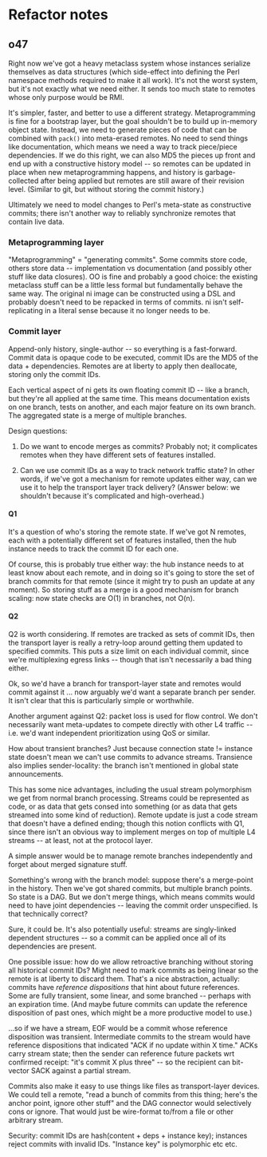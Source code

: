 # Refactor notes
## o47
Right now we've got a heavy metaclass system whose instances serialize
themselves as data structures (which side-effect into defining the Perl
namespace methods required to make it all work). It's not the worst system, but
it's not exactly what we need either. It sends too much state to remotes whose
only purpose would be RMI.

It's simpler, faster, and better to use a different strategy. Metaprogramming
is fine for a bootstrap layer, but the goal shouldn't be to build up in-memory
object state. Instead, we need to generate pieces of code that can be combined
with `pack()` into meta-erased remotes. No need to send things like
documentation, which means we need a way to track piece/piece dependencies. If
we do this right, we can also MD5 the pieces up front and end up with a
constructive history model -- so remotes can be updated in place when new
metaprogramming happens, and history is garbage-collected after being applied
but remotes are still aware of their revision level. (Similar to git, but
without storing the commit history.)

Ultimately we need to model changes to Perl's meta-state as constructive
commits; there isn't another way to reliably synchronize remotes that contain
live data.

### Metaprogramming layer
"Metaprogramming" = "generating commits". Some commits store code, others store
data -- implementation vs documentation (and possibly other stuff like data
closures). OO is fine and probably a good choice: the existing metaclass stuff
can be a little less formal but fundamentally behave the same way. The original
ni image can be constructed using a DSL and probably doesn't need to be
repacked in terms of commits. ni isn't self-replicating in a literal sense
because it no longer needs to be.

### Commit layer
Append-only history, single-author -- so everything is a fast-forward. Commit
data is opaque code to be executed, commit IDs are the MD5 of the data +
dependencies. Remotes are at liberty to apply then deallocate, storing only the
commit IDs.

Each vertical aspect of ni gets its own floating commit ID -- like a branch,
but they're all applied at the same time. This means documentation exists on
one branch, tests on another, and each major feature on its own branch. The
aggregated state is a merge of multiple branches.

Design questions:

1. Do we want to encode merges as commits? Probably not; it complicates
remotes when they have different sets of features installed.

2. Can we use commit IDs as a way to track network traffic state? In other
words, if we've got a mechanism for remote updates either way, can we use it to
help the transport layer track delivery? (Answer below: we shouldn't because
it's complicated and high-overhead.)

#### Q1
It's a question of who's storing the remote state. If we've got N remotes, each
with a potentially different set of features installed, then the hub instance
needs to track the commit ID for each one.

Of course, this is probably true either way: the hub instance needs to at least
know about each remote, and in doing so it's going to store the set of branch
commits for that remote (since it might try to push an update at any moment).
So storing stuff as a merge is a good mechanism for branch scaling: now state
checks are O(1) in branches, not O(n).

#### Q2
Q2 is worth considering. If remotes are tracked as sets of commit IDs, then the
transport layer is really a retry-loop around getting them updated to specified
commits. This puts a size limit on each individual commit, since we're
multiplexing egress links -- though that isn't necessarily a bad thing either.

Ok, so we'd have a branch for transport-layer state and remotes would commit
against it ... now arguably we'd want a separate branch per sender. It isn't
clear that this is particularly simple or worthwhile.

Another argument against Q2: packet loss is used for flow control. We don't
necessarily want meta-updates to compete directly with other L4 traffic -- i.e.
we'd want independent prioritization using QoS or similar.

How about transient branches? Just because connection state != instance state
doesn't mean we can't use commits to advance streams. Transience also implies
sender-locality: the branch isn't mentioned in global state announcements.

This has some nice advantages, including the usual stream polymorphism we get
from normal branch processing. Streams could be represented as code, or as data
that gets consed into something (or as data that gets streamed into some kind
of reduction). Remote update is just a code stream that doesn't have a defined
ending; though this notion conflicts with Q1, since there isn't an obvious way
to implement merges on top of multiple L4 streams -- at least, not at the
protocol layer.

A simple answer would be to manage remote branches independently and forget
about merged signature stuff.

Something's wrong with the branch model: suppose there's a merge-point in the
history. Then we've got shared commits, but multiple branch points. So state is
a DAG. But we don't merge things, which means commits would need to have joint
dependencies -- leaving the commit order unspecified. Is that technically
correct?

Sure, it could be. It's also potentially useful: streams are singly-linked
dependent structures -- so a commit can be applied once all of its dependencies
are present.

One possible issue: how do we allow retroactive branching without storing all
historical commit IDs? Might need to mark commits as being linear so the remote
is at liberty to discard them. That's a nice abstraction, actually: commits
have _reference dispositions_ that hint about future references. Some are
fully transient, some linear, and some branched -- perhaps with an expiration
time. (And maybe future commits can update the reference disposition of past
ones, which might be a more productive model to use.)

...so if we have a stream, EOF would be a commit whose reference disposition
was transient. Intermediate commits to the stream would have reference
dispositions that indicated "ACK if no update within X time." ACKs carry stream
state; then the sender can reference future packets wrt confirmed receipt:
"it's commit X plus three" -- so the recipient can bit-vector SACK against a
partial stream.

Commits also make it easy to use things like files as transport-layer devices.
We could tell a remote, "read a bunch of commits from this thing; here's the
anchor point, ignore other stuff" and the DAG connector would selectively cons
or ignore. That would just be wire-format to/from a file or other arbitrary
stream.

Security: commit IDs are hash(content + deps + instance key); instances reject
commits with invalid IDs. "Instance key" is polymorphic etc etc.
